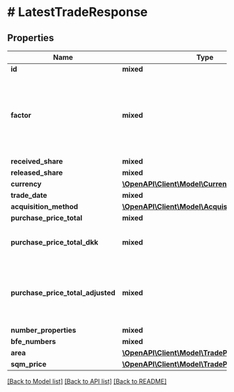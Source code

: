 # # LatestTradeResponse

## Properties

Name | Type | Description | Notes
------------ | ------------- | ------------- | -------------
**id** | **mixed** |  |
**factor** | **mixed** | Weight factor to normalise purchase price reflecting real value of properties. |
**received_share** | **mixed** |  | [optional]
**released_share** | **mixed** |  | [optional]
**currency** | [**\OpenAPI\Client\Model\CurrencyEnum**](CurrencyEnum.md) |  | [optional]
**trade_date** | **mixed** |  |
**acquisition_method** | [**\OpenAPI\Client\Model\AcquisitionMethodEnum**](AcquisitionMethodEnum.md) |  | [optional]
**purchase_price_total** | **mixed** |  | [optional]
**purchase_price_total_dkk** | **mixed** | Purchase Price Total converted to DKK | [optional]
**purchase_price_total_adjusted** | **mixed** | Purchase Price Total adjusted for traded share and converted to DKK | [optional]
**number_properties** | **mixed** |  |
**bfe_numbers** | **mixed** |  |
**area** | [**\OpenAPI\Client\Model\TradeParametersArea**](TradeParametersArea.md) |  |
**sqm_price** | [**\OpenAPI\Client\Model\TradeParametersSqm**](TradeParametersSqm.md) |  | [optional]

[[Back to Model list]](../../README.md#models) [[Back to API list]](../../README.md#endpoints) [[Back to README]](../../README.md)

